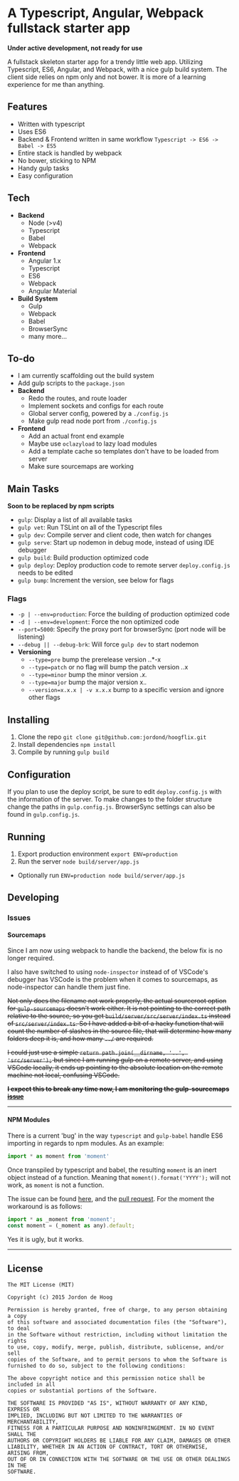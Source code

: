 # A Typescript, Angular, Webpack fullstack starter app

**Under active development, not ready for use**

A fullstack skeleton starter app for a trendy little web app.  Utilizing Typescript, ES6, Angular, and Webpack, with a nice gulp build system.  The client side relies on npm only and not bower.  It is more of a learning experience for me than anything.

## Features

- Written with typescript
- Uses ES6
- Backend & Frontend written in same workflow `Typescript -> ES6 -> Babel -> ES5`
- Entire stack is handled by webpack
- No bower, sticking to NPM
- Handy gulp tasks
- Easy configuration

## Tech
- **Backend**
  - Node (>v4)
  - Typescript
  - Babel
  - Webpack
- **Frontend**
  - Angular 1.x
  - Typescript
  - ES6
  - Webpack
  - Angular Material
- **Build System**
  - Gulp
  - Webpack
  - Babel
  - BrowserSync
  - many more...

## To-do
- I am currently scaffolding out the build system
- Add gulp scripts to the `package.json`
- **Backend**
  - Redo the routes, and route loader
  - Implement sockets and configs for each route
  - Global server config, powered by a `./config.js`
  - Make gulp read node port from `./config.js`
- **Frontend**
  - Add an actual front end example
  - Maybe use `oclazyload` to lazy load modules
  - Add a template cache so templates don't have to be loaded from server
  - Make sure sourcemaps are working

## Main Tasks
**Soon to be replaced by npm scripts**
- `gulp`: Display a list of all available tasks
- `gulp vet`: Run TSLint on all of the Typescript files
- `gulp dev`: Compile server and client code, then watch for changes
- `gulp serve`: Start up nodemon in debug mode, instead of using IDE debugger
- `gulp build`: Build production optimized code
- `gulp deploy`: Deploy production code to remote server `deploy.config.js` needs to be edited
- `gulp bump`: Increment the version, see below for flags

### Flags
- `-p | --env=production`: Force the building of production optimized code
- `-d | --env=development`: Force the non optimized code
- `--port=5000`: Specify the proxy port for browserSync (port node will be listening)
- `--debug || --debug-brk`: Will force `gulp dev` to start nodemon
- **Versioning**
  - `--type=pre` bump the prerelease version *.*.*-x
  - `--type=patch` or no flag will bump the patch version *.*.x
  - `--type=minor` bump the minor version *.x.*
  - `--type=major` bump the major version x.*.*
  - `--version=x.x.x | -v x.x.x` bump to a specific version and ignore other flags

## Installing

1. Clone the repo `git clone git@github.com:jordond/hoogflix.git`
2. Install dependencies `npm install`
3. Compile by running `gulp build`

## Configuration

If you plan to use the deploy script, be sure to edit `deploy.config.js` with the information of the server.  To make changes to the folder structure change the paths in `gulp.config.js`.  BrowserSync settings can also be found in `gulp.config.js`.

## Running

1. Export production environment `export ENV=production`
2. Run the server `node build/server/app.js`
  - Optionally run `ENV=production node build/server/app.js`

## Developing

### Issues

#### Sourcemaps
Since I am now using webpack to handle the backend, the below fix is no longer required.

I also have switched to using `node-inspector` instead of of VSCode's debugger has VSCode is the problem when it comes to sourcemaps, as node-inspector can handle them just fine.

~~Not only does the filename not work properly, the actual sourceroot option for `gulp-sourcemaps` doesn't work either.
It is not pointing to the correct path relative to the source, so you get `build/server/src/server/index.ts` instead of
`src/server/index.ts`.  So I have added a bit of a hacky function that will count the number of slashes in the source file, that will determine how many folders deep it is, and how many `../` are required.~~

~~I could just use a simple `return path.join(__dirname, '..', 'src/server');` but since I am running
gulp on a remote server, and using VSCode locally, it ends up pointing to the absolute location on
the remote machine not local, confusing VSCode.~~

~~**I expect this to break any time now, I am monitoring the gulp-sourcemaps [issue](https://github.com/floridoo/gulp-sourcemaps/issues/163)**~~

----

#### NPM Modules
There is a current 'bug' in the way `typescript` and `gulp-babel` handle ES6 importing in regards
to npm modules.
As an example:
```javascript
import * as moment from 'moment'
```
Once transpiled by typescript and babel, the resulting `moment` is an inert object instead of a function.
Meaning that `moment().format('YYYY');` will not work, as `moment` is not a function.

The issue can be found [here](https://github.com/Microsoft/TypeScript/issues/5458), and the [pull request](https://github.com/Microsoft/TypeScript/issues/5285).  For the moment the workaround is as follows:

```javascript
import * as _moment from 'moment';
const moment = (_moment as any).default;
```
Yes it is ugly, but it works.

----

## License

```
The MIT License (MIT)

Copyright (c) 2015 Jordon de Hoog

Permission is hereby granted, free of charge, to any person obtaining a copy
of this software and associated documentation files (the "Software"), to deal
in the Software without restriction, including without limitation the rights
to use, copy, modify, merge, publish, distribute, sublicense, and/or sell
copies of the Software, and to permit persons to whom the Software is
furnished to do so, subject to the following conditions:

The above copyright notice and this permission notice shall be included in all
copies or substantial portions of the Software.

THE SOFTWARE IS PROVIDED "AS IS", WITHOUT WARRANTY OF ANY KIND, EXPRESS OR
IMPLIED, INCLUDING BUT NOT LIMITED TO THE WARRANTIES OF MERCHANTABILITY,
FITNESS FOR A PARTICULAR PURPOSE AND NONINFRINGEMENT. IN NO EVENT SHALL THE
AUTHORS OR COPYRIGHT HOLDERS BE LIABLE FOR ANY CLAIM, DAMAGES OR OTHER
LIABILITY, WHETHER IN AN ACTION OF CONTRACT, TORT OR OTHERWISE, ARISING FROM,
OUT OF OR IN CONNECTION WITH THE SOFTWARE OR THE USE OR OTHER DEALINGS IN THE
SOFTWARE.
```
